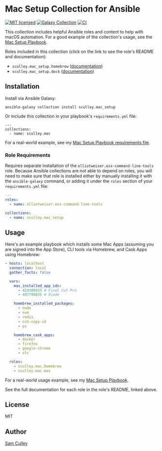 # Mac Setup Collection for Ansible

[![MIT licensed][badge-license]][link-license]
[![Galaxy Collection][badge-collection]][link-galaxy]
[![CI][badge-gh-actions]][link-gh-actions]

This collection includes helpful Ansible roles and content to help with macOS automation. For a good example of the collection's usage, see the [Mac Setup Playbook](https://github.com/sculley/ansible-mac-setup-playbook).

Roles included in this collection (click on the link to see the role's README and documentation):

  - `sculley.mac_setup.homebrew` ([documentation](https://github.com/sculley/ansible-collection-mac-setup/blob/master/roles/homebrew/README.md))
  - `sculley.mac_setup.dock` ([documentation](https://github.com/sculley/ansible-collection-mac-setup/blob/master/roles/dock/README.md))

## Installation

Install via Ansible Galaxy:

```
ansible-galaxy collection install sculley.mac_setup
```

Or include this collection in your playbook's `requirements.yml` file:

```
---
collections:
  - name: sculley.mac
```

For a real-world example, see my [Mac Setup Playbook requirements file](https://github.com/sculley/ansible-mac-setup-playbook/blob/master/requirements.yml).

### Role Requirements

Requires separate installation of the `elliotweiser.osx-command-line-tools` role. Because Ansible collections are not able to depend on roles, you will need to make sure that role is installed either by manually installing it with the `ansible-galaxy` command, or adding it under the `roles` section of your `requirements.yml` file:

```yaml
---
roles:
  - name: elliotweiser.osx-command-line-tools

collections:
  - name: sculley.mac_setup
```

## Usage

Here's an example playbook which installs some Mac Apps (assuming you are signed into the App Store), CLI tools via Homebrew, and Cask Apps using Homebrew:

```yaml
- hosts: localhost
  connection: local
  gather_facts: false

  vars:
    mas_installed_app_ids:
      - 424389933 # Final Cut Pro
      - 497799835 # Xcode

    homebrew_installed_packages:
      - node
      - nvm
      - redis
      - ssh-copy-id
      - pv

    homebrew_cask_apps:
      - docker
      - firefox
      - google-chrome
      - vlc

  roles:
    - sculley.mac.homebrew
    - sculley.mac.mas
```

For a real-world usage example, see my [Mac Setup Playbook](https://github.com/sculley/ansible-mac-setup-playbook).

See the full documentation for each role in the role's README, linked above.

## License

MIT

## Author

[Sam Culley](https://www.samculley.com)

[badge-gh-actions]: https://github.com/sculley/ansible-collection-mac-setup/workflows/CI/badge.svg?event=push
[link-gh-actions]: https://github.com/sculley/ansible-collection-mac-setup/actions?query=workflow%3ACI
[badge-collection]: https://img.shields.io/badge/collection-sculley.mac__setup-blue
[link-galaxy]: https://galaxy.ansible.com/sculley/mac_setup
[badge-license]: https://img.shields.io/github/license/sculley/ansible-collection-mac-setup.svg
[link-license]: https://github.com/sculley/ansible-collection-mac-setup/blob/master/LICENSE
[badge-gh-actions]: https://github.com/sculley/ansible-collection-mac-setup/workflows/CI/badge.svg?event=push
